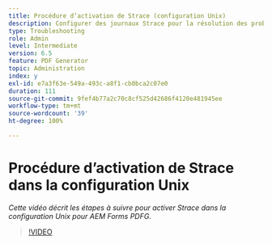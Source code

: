 ```yaml
---
title: Procédure d’activation de Strace (configuration Unix)
description: Configurer des journaux Strace pour la résolution des problèmes liés au PDF Generator
type: Troubleshooting
role: Admin
level: Intermediate
version: 6.5
feature: PDF Generator
topic: Administration
index: y
exl-id: e7a3f63e-549a-493c-a8f1-cb0bca2c07e0
duration: 111
source-git-commit: 9fef4b77a2c70c8cf525d42686f4120e481945ee
workflow-type: tm+mt
source-wordcount: '39'
ht-degree: 100%

---
```


# Procédure d’activation de Strace dans la configuration Unix

*Cette vidéo décrit les étapes à suivre pour activer Strace dans la configuration Unix pour AEM Forms PDFG.*

>[!VIDEO](https://video.tv.adobe.com/v/335525?quality=12&learn=on)
